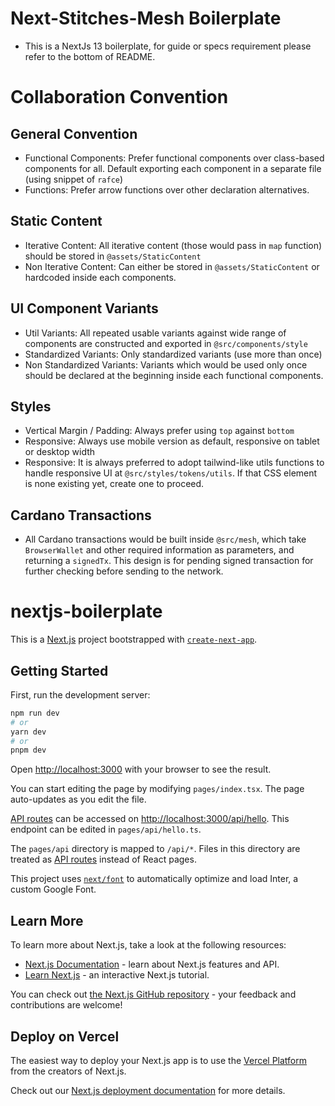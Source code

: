 # Next-Stitches-Mesh Boilerplate

- This is a NextJs 13 boilerplate, for guide or specs requirement please refer to the bottom of README.

# Collaboration Convention

## General Convention

- Functional Components: Prefer functional components over class-based components for all. Default exporting each component in a separate file (using snippet of `rafce`)
- Functions: Prefer arrow functions over other declaration alternatives.

## Static Content

- Iterative Content: All iterative content (those would pass in `map` function) should be stored in `@assets/StaticContent`
- Non Iterative Content: Can either be stored in `@assets/StaticContent` or hardcoded inside each components.

## UI Component Variants

- Util Variants: All repeated usable variants against wide range of components are constructed and exported in `@src/components/style`
- Standardized Variants: Only standardized variants (use more than once)
- Non Standardized Variants: Variants which would be used only once should be declared at the beginning inside each functional components.

## Styles

- Vertical Margin / Padding: Always prefer using `top` against `bottom`
- Responsive: Always use mobile version as default, responsive on tablet or desktop width
- Responsive: It is always preferred to adopt tailwind-like utils functions to handle responsive UI at `@src/styles/tokens/utils`. If that CSS element is none existing yet, create one to proceed.

## Cardano Transactions

- All Cardano transactions would be built inside `@src/mesh`, which take `BrowserWallet` and other required information as parameters, and returning a `signedTx`. This design is for pending signed transaction for further checking before sending to the network.

# nextjs-boilerplate

This is a [Next.js](https://nextjs.org/) project bootstrapped with [`create-next-app`](https://github.com/vercel/next.js/tree/canary/packages/create-next-app).

## Getting Started

First, run the development server:

```bash
npm run dev
# or
yarn dev
# or
pnpm dev
```

Open [http://localhost:3000](http://localhost:3000) with your browser to see the result.

You can start editing the page by modifying `pages/index.tsx`. The page auto-updates as you edit the file.

[API routes](https://nextjs.org/docs/api-routes/introduction) can be accessed on [http://localhost:3000/api/hello](http://localhost:3000/api/hello). This endpoint can be edited in `pages/api/hello.ts`.

The `pages/api` directory is mapped to `/api/*`. Files in this directory are treated as [API routes](https://nextjs.org/docs/api-routes/introduction) instead of React pages.

This project uses [`next/font`](https://nextjs.org/docs/basic-features/font-optimization) to automatically optimize and load Inter, a custom Google Font.

## Learn More

To learn more about Next.js, take a look at the following resources:

- [Next.js Documentation](https://nextjs.org/docs) - learn about Next.js features and API.
- [Learn Next.js](https://nextjs.org/learn) - an interactive Next.js tutorial.

You can check out [the Next.js GitHub repository](https://github.com/vercel/next.js/) - your feedback and contributions are welcome!

## Deploy on Vercel

The easiest way to deploy your Next.js app is to use the [Vercel Platform](https://vercel.com/new?utm_medium=default-template&filter=next.js&utm_source=create-next-app&utm_campaign=create-next-app-readme) from the creators of Next.js.

Check out our [Next.js deployment documentation](https://nextjs.org/docs/deployment) for more details.
